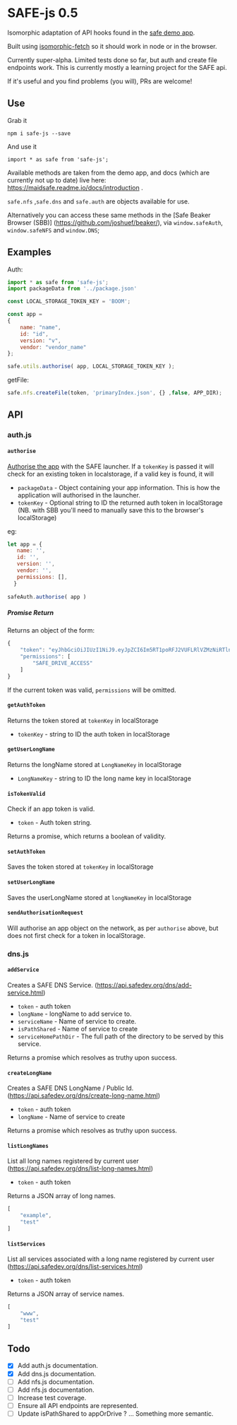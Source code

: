 # SAFE-js 0.5

Isomorphic adaptation of API hooks found in the [safe demo app](https://github.com/maidsafe/safe_examples).

Built using [isomorphic-fetch](https://github.com/matthew-andrews/isomorphic-fetch) so it should work in node or in the browser.

Currently super-alpha. Limited tests done so far, but auth and create file endpoints work. This is currently mostly a learning project for the SAFE api.

If it's useful and you find problems (you will), PRs are welcome!

## Use

Grab it

`npm i safe-js --save`

And use it

`import * as safe from 'safe-js';`

Available methods are taken from the demo app, and docs (which are currently not up to date) live here: https://maidsafe.readme.io/docs/introduction .

`safe.nfs` ,`safe.dns` and `safe.auth` are objects available for use.

Alternatively you can  access these same methods in the [Safe Beaker Browser (SBB)] (https://github.com/joshuef/beaker/), via `window.safeAuth`, `window.safeNFS` and `window.DNS`;

## Examples

Auth:
```js
import * as safe from 'safe-js';
import packageData from '../package.json'

const LOCAL_STORAGE_TOKEN_KEY = 'BOOM';

const app =
{
    name: "name",
    id: "id",
    version: "v",
    vendor: "vendor_name"
};

safe.utils.authorise( app, LOCAL_STORAGE_TOKEN_KEY );
```

getFile:

```js
safe.nfs.createFile(token, 'primaryIndex.json', {} ,false, APP_DIR);
```


## API

### auth.js
#### `authorise`

[Authorise the app](https://api.safedev.org/auth/authorize-app.html) with the SAFE launcher. If a `tokenKey` is passed it will check for an existing token in localstorage, if a valid key is found, it will

-  `packageData` - Object containing your app information. This is how the application will authorised in the launcher. 
- `tokenKey` - Optional string to ID the returned auth token in localStorage (NB. with SBB you'll need to manually save this to the browser's localStorage)

eg: 

```js
let app = {
   name: '',
   id: '',
   version: '',
   vendor: '',
   permissions: [],
  }
  
safeAuth.authorise( app )

```

##### Promise Return
Returns an object of the form:
```js
{
    "token": "eyJhbGciOiJIUzI1NiJ9.eyJpZCI6Im5RT1poRFJ2VUFLRlVZMzNiRTlnQ25VbVVJSkV0Q2lmYk4zYjE1dXZ2TlU9In0.OTKcHQ9VUKYzBXH_MqeWR4UcHFJV-xlllR68UM9l0b4",
    "permissions": [
        "SAFE_DRIVE_ACCESS"
    ]
}
```

If the current token was valid, `permissions` will be omitted.

#### `getAuthToken`

Returns the token stored at `tokenKey` in localStorage

- `tokenKey` - string to ID the auth token in localStorage

#### `getUserLongName`

Returns the longName stored at `LongNameKey` in localStorage

- `LongNameKey` - string to ID the long name key in localStorage


#### `isTokenValid`

Check if an app token is valid. 

- `token` - Auth token string.

Returns a promise, which returns a boolean of validity.

#### `setAuthToken`

Saves the token stored at `tokenKey` in localStorage


#### `setUserLongName`

Saves the userLongName stored at `longNameKey` in localStorage


#### `sendAuthorisationRequest`

Will authorise an app object on the network, as per `authorise` above, but does not first check for a token in localStorage.



### dns.js

#### `addService`

Creates a SAFE DNS Service. (https://api.safedev.org/dns/add-service.html)

- `token` - auth token
- `longName` - longName to add service to.
- `serviceName` - Name of service to create.
- `isPathShared` - Name of service to create
- `serviceHomePathDir` - The full path of the directory to be served by this service.

Returns a promise which resolves as truthy upon success.


#### `createLongName`

Creates a SAFE DNS LongName / Public Id. (https://api.safedev.org/dns/create-long-name.html)

- `token` - auth token
- `longName` - Name of service to create

Returns a promise which resolves as truthy upon success.


#### `listLongNames`

List all long names registered by current user (https://api.safedev.org/dns/list-long-names.html)

- `token` - auth token

Returns a JSON array of long names.

```js
[
    "example",
    "test"
]
```

#### `listServices`

List all services associated with a long name registered by current user (https://api.safedev.org/dns/list-services.html)

- `token` - auth token

Returns a JSON array of service names.

```js
[
    "www",
    "test"
]
```



## Todo

- [x] Add auth.js documentation.
- [x] Add dns.js documentation.
- [ ] Add nfs.js documentation.
- [ ] Add nfs.js documentation.
- [ ] Increase test coverage.
- [ ] Ensure all API endpoints are represented.
- [ ] Update isPathShared to appOrDrive ? ... Something more semantic.
